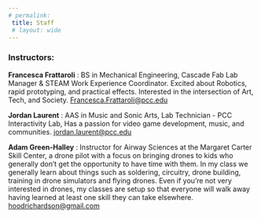 ```yaml
---
# permalink: 
 title: Staff
 # layout: wide
---
```



### Instructors: 
 __Francesca Frattaroli__ : BS in Mechanical Engineering, Cascade Fab Lab Manager & STEAM Work Experience Coordinator. Excited about Robotics, rapid prototyping, and practical effects. Interested in the intersection of Art, Tech, and Society. [Francesca.Frattaroli@pcc.edu](mailto:Francesca.Frattaroli@pcc.edu)

 __Jordan Laurent__ : AAS in Music and Sonic Arts, Lab Technician - PCC Interactivity Lab,
Has a passion for video game development, music, and communities. [jordan.laurent@pcc.edu](mailto:jordan.laurent@pcc.edu)

 __Adam Green-Halley__ : Instructor for Airway Sciences at the Margaret Carter Skill Center, 
 a drone pilot with a focus on bringing drones to kids who generally don’t get the opportunity to have time with them. In my class we generally learn about things such as soldering, circuitry, drone building, training in drone simulators and flying drones. Even if you’re not very interested in drones, my classes are setup so that everyone will walk away having learned at least one skill they can take elsewhere.
[hoodrichardson@gmail.com](mailto:hoodrichardson@gmail.com)
